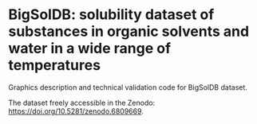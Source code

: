 # BigSolDB: solubility dataset of substances in organic solvents and water in a wide range of temperatures
Graphics description and technical validation code for BigSolDB dataset.

The dataset freely accessible in the Zenodo: https://doi.org/10.5281/zenodo.6809669. 
